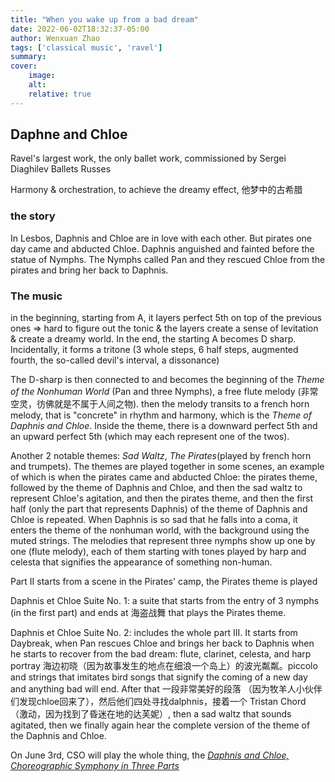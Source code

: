 ```yaml
---
title: "When you wake up from a bad dream"
date: 2022-06-02T18:32:37-05:00
author: Wenxuan Zhao
tags: ['classical music', 'ravel']
summary: 
cover:
    image: 
    alt: 
    relative: true
---
```


## Daphne and Chloe

Ravel's largest work, the only ballet work, commissioned by Sergei Diaghilev Ballets Russes

Harmony & orchestration, to achieve the dreamy effect, 他梦中的古希腊

### the story

In Lesbos, Daphnis and Chloe are in love with each other. But pirates one day came and abducted Chloe. Daphnis anguished and fainted before the statue of Nymphs. The Nymphs called Pan and they rescued Chloe from the pirates and bring her back to Daphnis. 

### The music 

in the beginning, starting from A, it layers perfect 5th on top of the previous ones => hard to figure out the tonic & the layers create a sense of levitation & create a dreamy world. In the end, the starting A becomes D sharp. Incidentally, it forms a tritone (3 whole steps, 6 half steps, augmented fourth, the so-called devil's interval, a dissonance)

The D-sharp is then connected to and becomes the beginning of the *Theme of the Nonhuman World* (Pan and three Nymphs), a free flute melody (非常空灵，彷佛就是不属于人间之物). then the melody transits to a french horn melody, that is "concrete" in rhythm and harmony, which is the *Theme of Daphnis and Chloe*. Inside the theme, there is a downward perfect 5th and an upward perfect 5th (which may each represent one of the twos).

Another 2 notable themes: *Sad Waltz*, *The Pirates*(played by french horn and trumpets). The themes are played together in some scenes, an example of which is when the pirates came and abducted Chloe: the pirates theme, followed by the theme of Daphnis and Chloe, and then the sad waltz to represent Chloe's agitation, and then the pirates theme, and then the first half (only the part that represents Daphnis) of the theme of Daphnis and Chloe is repeated. When Daphnis is so sad that he falls into a coma, it enters the theme of the nonhuman world, with the background using the muted strings. The melodies that represent three nymphs show up one by one (flute melody), each of them starting with tones played by harp and celesta that signifies the appearance of something non-human. 

Part II starts from a scene in the Pirates' camp, the Pirates theme is played

Daphnis et Chloe Suite No. 1: a suite that starts from the entry of 3 nymphs (in the first part) and ends at 海盗战舞 that plays the Pirates theme. 

Daphnis et Chloe Suite No. 2: includes the whole part III. It starts from Daybreak, when Pan rescues Chloe and brings her back to Daphnis when he starts to recover from the bad dream: flute, clarinet, celesta, and harp portray 海边初晓（因为故事发生的地点在细浪一个岛上）的波光粼粼。piccolo and strings that imitates bird songs that signify the coming of a new day and anything bad will end. After that 一段非常美好的段落 （因为牧羊人小伙伴们发现chloe回来了），然后他们四处寻找dalphnis，接着一个 Tristan Chord （激动，因为找到了昏迷在地的达芙妮）, then a sad waltz that sounds agitated, then we finally again hear the complete version of the theme of the Daphnis and Chloe.

On June 3rd, CSO will play the whole thing, the [*Daphnis and Chloe, Choreographic Symphony in Three Parts*](https://en.wikipedia.org/wiki/Daphnis_et_Chlo%C3%A9)

